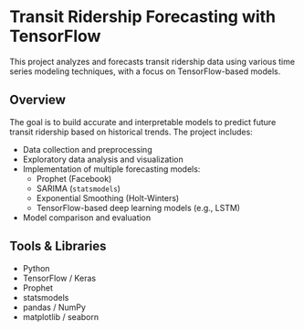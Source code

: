 # Transit Ridership Forecasting with TensorFlow

This project analyzes and forecasts transit ridership data using various time series modeling techniques, with a focus on TensorFlow-based models.

## Overview

The goal is to build accurate and interpretable models to predict future transit ridership based on historical trends. The project includes:

- Data collection and preprocessing
- Exploratory data analysis and visualization
- Implementation of multiple forecasting models:
  - Prophet (Facebook)
  - SARIMA (`statsmodels`)
  - Exponential Smoothing (Holt-Winters)
  - TensorFlow-based deep learning models (e.g., LSTM)
- Model comparison and evaluation

## Tools & Libraries

- Python
- TensorFlow / Keras
- Prophet
- statsmodels
- pandas / NumPy
- matplotlib / seaborn
